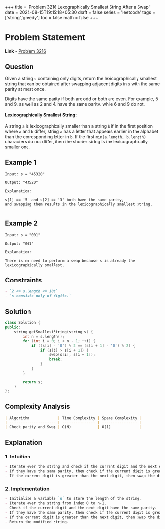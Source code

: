 +++
title = 'Problem 3216 Lexographically Smallest String After a Swap'
date = 2024-08-15T19:15:18+05:30
draft = false
series = 'leetcode'
tags =['string','greedy']
toc = false
math = false
+++

# Problem Statement

**Link** - [Problem 3216](https://leetcode.com/problems/lexicographically-smallest-string-after-a-swap/description/)

## Question

Given a string `s` containing only digits, return the
lexicographically smallest string that can be obtained after swapping adjacent digits in `s` with the same parity at most once.

Digits have the same parity if both are odd or both are even. For example, 5 and 9, as well as 2 and 4, have the same parity, while 6 and 9 do not.

#### Lexicographically Smallest String:

A string `a` is lexicographically smaller than a string `b` if in the first position where `a` and `b` differ, string `a` has a letter that appears earlier in the alphabet than the corresponding letter in `b`.
If the first `min(a.length, b.length)` characters do not differ, then the shorter string is the lexicographically smaller one.

## Example 1

```
Input: s = "45320"

Output: "43520"

Explanation:

s[1] == '5' and s[2] == '3' both have the same parity,
and swapping them results in the lexicographically smallest string.


```

## Example 2

```
Input: s = "001"

Output: "001"

Explanation:

There is no need to perform a swap because s is already the lexicographically smallest.
```

## Constraints

```markdown
- `2 <= s.length <= 100`
- `s consists only of digits.`
```

## Solution

```cpp
class Solution {
public:
    string getSmallestString(string s) {
        int n = s.length();
        for (int i = 0; i < n - 1; ++i) {
            if ((s[i] - '0') % 2 == (s[i + 1] - '0') % 2) {
                if (s[i] > s[i + 1]) {
                    swap(s[i], s[i + 1]);
                    break;
                }
            }
        }

        return s;
    }
};

```

## Complexity Analysis

```markdown
| Algorithm             | Time Complexity | Space Complexity |
| --------------------- | --------------- | ---------------- |
| Check parity and Swap | O(N)            | O(1)             |
```

## Explanation

### 1. Intuition

```markdown
- Iterate over the string and check if the current digit and the next digit have the same parity.
- If they have the same parity, then check if the current digit is greater than the next digit.
- If the current digit is greater than the next digit, then swap the digits and break the loop.
```

### 2. Implementation

```markdown
- Initialize a variable `n` to store the length of the string.
- Iterate over the string from index 0 to n-1.
- Check if the current digit and the next digit have the same parity.
- If they have the same parity, then check if the current digit is greater than the next digit.
- If the current digit is greater than the next digit, then swap the digits and break the loop.
- Return the modified string.
```
